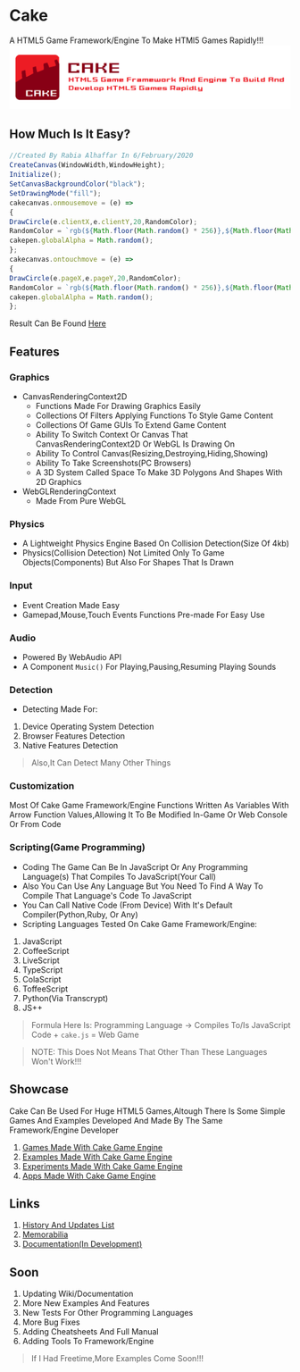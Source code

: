 # Cake
A HTML5 Game Framework/Engine To Make HTMl5 Games Rapidly!!!
<img src="CAKE.png">

## How Much Is It Easy?
```javascript
//Created By Rabia Alhaffar In 6/February/2020
CreateCanvas(WindowWidth,WindowHeight);
Initialize();
SetCanvasBackgroundColor("black");
SetDrawingMode("fill");
cakecanvas.onmousemove = (e) => 
{
DrawCircle(e.clientX,e.clientY,20,RandomColor);
RandomColor = `rgb(${Math.floor(Math.random() * 256)},${Math.floor(Math.random() * 256)},${Math.floor(Math.random() * 256)})`;
cakepen.globalAlpha = Math.random();
};
cakecanvas.ontouchmove = (e) =>
{
DrawCircle(e.pageX,e.pageY,20,RandomColor);
RandomColor = `rgb(${Math.floor(Math.random() * 256)},${Math.floor(Math.random() * 256)},${Math.floor(Math.random() * 256)})`;
cakepen.globalAlpha = Math.random();    
};
```
Result Can Be Found [Here](https://rabios.github.io/Cake/examples/input_03.html)
## Features

### Graphics
- CanvasRenderingContext2D
  - Functions Made For Drawing Graphics Easily
  - Collections Of Filters Applying Functions To Style Game Content
  - Collections Of Game GUIs To Extend Game Content
  - Ability To Switch Context Or Canvas That CanvasRenderingContext2D Or WebGL Is Drawing On
  - Ability To Control Canvas(Resizing,Destroying,Hiding,Showing)
  - Ability To Take Screenshots(PC Browsers)
  - A 3D System Called Space To Make 3D Polygons And Shapes With 2D Graphics
- WebGLRenderingContext
  - Made From Pure WebGL

### Physics
- A Lightweight Physics Engine Based On Collision Detection(Size Of 4kb)
- Physics(Collision Detection) Not Limited Only To Game Objects(Components) But Also For Shapes That Is Drawn

### Input
- Event Creation Made Easy
- Gamepad,Mouse,Touch Events Functions Pre-made For Easy Use

### Audio
- Powered By WebAudio API
- A Component `Music()` For Playing,Pausing,Resuming Playing Sounds 

### Detection
- Detecting Made For:
1. Device Operating System Detection
2. Browser Features Detection
3. Native Features Detection

> Also,It Can Detect Many Other Things

### Customization
Most Of Cake Game Framework/Engine Functions Written As Variables With Arrow Function Values,Allowing It To Be Modified In-Game Or Web Console Or From Code

### Scripting(Game Programming)
- Coding The Game Can Be In JavaScript Or Any Programming Language(s) That Compiles To JavaScript(Your Call)
- Also You Can Use Any Language But You Need To Find A Way To Compile That Language's Code To JavaScript
- You Can Call Native Code (From Device) With It's Default Compiler(Python,Ruby, Or Any)
- Scripting Languages Tested On Cake Game Framework/Engine:
1. JavaScript 
2. CoffeeScript
3. LiveScript
4. TypeScript
5. ColaScript
6. ToffeeScript
7. Python(Via Transcrypt)
8. JS++

> Formula Here Is: Programming Language -> Compiles To/Is JavaScript Code + `cake.js` = Web Game

> NOTE: This Does Not Means That Other Than These Languages Won't Work!!!

## Showcase
Cake Can Be Used For Huge HTML5 Games,Altough There Is Some Simple Games And Examples Developed And Made By The Same Framework/Engine Developer

1. [Games Made With Cake Game Engine](https://github.com/Rabios/Cake/blob/master/docs/games.md)
2. [Examples Made With Cake Game Engine](https://github.com/Rabios/Cake/blob/master/docs/examples.md)
3. [Experiments Made With Cake Game Engine](https://github.com/Rabios/Cake/blob/master/docs/experiments.md)
4. [Apps Made With Cake Game Engine](https://github.com/Rabios/Cake/blob/master/docs/apps.md)

## Links
1. [History And Updates List](https://github.com/Rabios/Cake/blob/master/docs/history.md)
2. [Memorabilia](https://github.com/Rabios/Cake/blob/master/docs/memorabilia.md)
3. [Documentation(In Development)](https://github.com/Rabios/Cake/blob/master/docs)

## Soon
1. Updating Wiki/Documentation
2. More New Examples And Features
3. New Tests For Other Programming Languages
4. More Bug Fixes
6. Adding Cheatsheets And Full Manual
7. Adding Tools To Framework/Engine

> If I Had Freetime,More Examples Come Soon!!! 